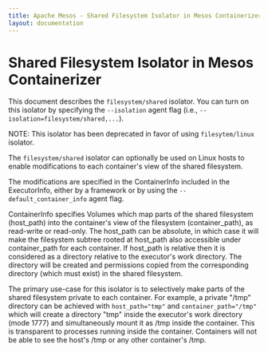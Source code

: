 ```yaml
---
title: Apache Mesos - Shared Filesystem Isolator in Mesos Containerizer
layout: documentation
---
```


# Shared Filesystem Isolator in Mesos Containerizer

This document describes the `filesystem/shared` isolator. You can turn
on this isolator by specifying the `--isolation` agent flag (i.e.,
`--isolation=filesystem/shared,...`).

NOTE: This isolator has been deprecated in favor of using
`filesytem/linux` isolator.

The `filesystem/shared` isolator can optionally be used on Linux hosts
to enable modifications to each container's view of the shared
filesystem.

The modifications are specified in the ContainerInfo included in the
ExecutorInfo, either by a framework or by using the
`--default_container_info` agent flag.

ContainerInfo specifies Volumes which map parts of the shared
filesystem (host\_path) into the container's view of the filesystem
(container\_path), as read-write or read-only. The host\_path can be
absolute, in which case it will make the filesystem subtree rooted at
host\_path also accessible under container\_path for each container.
If host\_path is relative then it is considered as a directory
relative to the executor's work directory. The directory will be
created and permissions copied from the corresponding directory (which
must exist) in the shared filesystem.

The primary use-case for this isolator is to selectively make parts of
the shared filesystem private to each container. For example, a
private "/tmp" directory can be achieved with `host_path="tmp"` and
`container_path="/tmp"` which will create a directory "tmp" inside the
executor's work directory (mode 1777) and simultaneously mount it as
/tmp inside the container. This is transparent to processes running
inside the container. Containers will not be able to see the host's
/tmp or any other container's /tmp.
